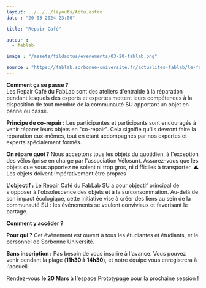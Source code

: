 ```yaml
---
layout: ../../../layouts/Actu.astro
date : "20-03-2024 23:00"

title: "Repair Café"

auteur :
  - fablab

image : "/assets/fildactus/evenements/03-20-fablab.png"

source : "https://fablab.sorbonne-universite.fr/actualites-fablab/le-fablab-su-lance-son-repair-cafe"
---
```


__Comment ça se passe ?__  
Les Repair Café du FabLab sont des ateliers d'entraide à la réparation pendant lesquels des experts et expertes mettent leurs compétences à la disposition de tout membre de la communauté SU apportant un objet en panne ou cassé.

__Principe de co-repair :__ Les participantes et participants sont encouragés à venir réparer leurs objets en "co-repair". Cela signifie qu'ils devront faire la réparation eux-mêmes, tout en étant accompagnés par nos expertes et experts spécialement formés.

__On répare quoi ?__ Nous acceptons tous les objets du quotidien, à l'exception des vélos (prise en charge par l'association Vélosun). Assurez-vous que les objets que vous apportez ne soient ni trop gros, ni difficiles à transporter. 
⚠️ Les objets doivent impérativement être propres

__L'objectif :__ Le Repair Café du FabLab SU a pour objectif principal de s'opposer à l'obsolescence des objets et à la surconsommation. Au-delà de son impact écologique, cette initiative vise à créer des liens au sein de la communauté SU : les événements se veulent conviviaux et favorisant le partage.

__Comment y accéder ?__

__Pour qui ?__ Cet événement est ouvert à tous les étudiantes et étudiants, et le personnel de Sorbonne Université.

__Sans inscription :__ Pas besoin de vous inscrire à l'avance. Vous pouvez venir pendant la plage (__11h30 à 14h30__), et notre équipe vous enregistrera à l'accueil.

Rendez-vous __le 20 Mars__ à l'espace Prototypage pour la prochaine session !